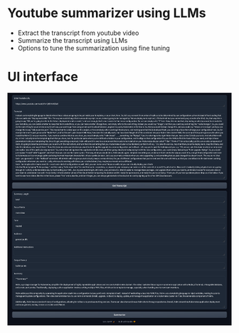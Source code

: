 # Youtube summarizer using LLMs

- Extract the transcript from youtube video
- Summarize the transcript using LLMs
- Options to tune the summarization using fine tuning


# UI interface

![plot](ui.png)
